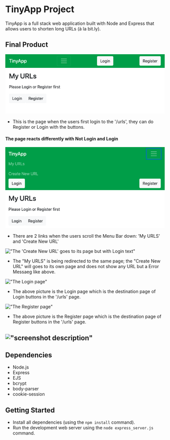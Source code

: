 # TinyApp Project

TinyApp is a full stack web application built with Node and Express that allows users to shorten long URLs (à la bit.ly).

## Final Product

!["The urls page img with Login and Register buttons"](/docs/urls.png "urls page")
- This is the page when the users first login to the '/urls', they can do Register or Login with the buttons.

#### The page reacts differently with Not Login and Login
!["Scrolling down the Menu Bar in urls page when users not login"](/docs/urls_scrolldown.png )
- There are 2 links when the users scroll the Menu Bar down: 'My URLS' and 'Create New URL'

!["The 'Create New URL' goes to its page but with Login text"](/docs/urls/new.png)
- The "My URLS" is being redirected to the same page; the "Create New URL" will goes to its own page and does not show any URL but a Error Messaeg like above.

!["The Login page"](/docs/login.png)
- The above picture is the Login page which is the destination page of Login buttons in the '/urls' page.

!["The Register page"](/docs/register.png)
- The above picture is the Register page which is the destination page of Register buttons in the '/urls' page.

!["screenshot description"](#)
- 

## Dependencies

- Node.js
- Express
- EJS
- bcrypt
- body-parser
- cookie-session

## Getting Started

- Install all dependencies (using the `npm install` command).
- Run the development web server using the `node express_server.js` command.